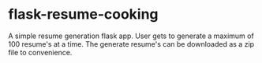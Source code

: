 # flask-resume-cooking

A simple resume generation flask app. 
User gets to generate a maximum of 100 resume's at a time. The generate resume's can be downloaded as a zip file to convenience.
